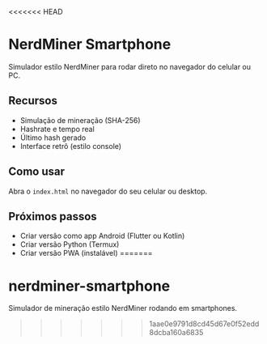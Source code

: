 <<<<<<< HEAD
# NerdMiner Smartphone

Simulador estilo NerdMiner para rodar direto no navegador do celular ou PC.

## Recursos

- Simulação de mineração (SHA-256)
- Hashrate e tempo real
- Último hash gerado
- Interface retrô (estilo console)

## Como usar

Abra o `index.html` no navegador do seu celular ou desktop.

## Próximos passos

- Criar versão como app Android (Flutter ou Kotlin)
- Criar versão Python (Termux)
- Criar versão PWA (instalável)
=======
# nerdminer-smartphone
Simulador de mineração estilo NerdMiner rodando em smartphones.
>>>>>>> 1aae0e9791d8cd45d67e0f52edd8dcba160a6835
